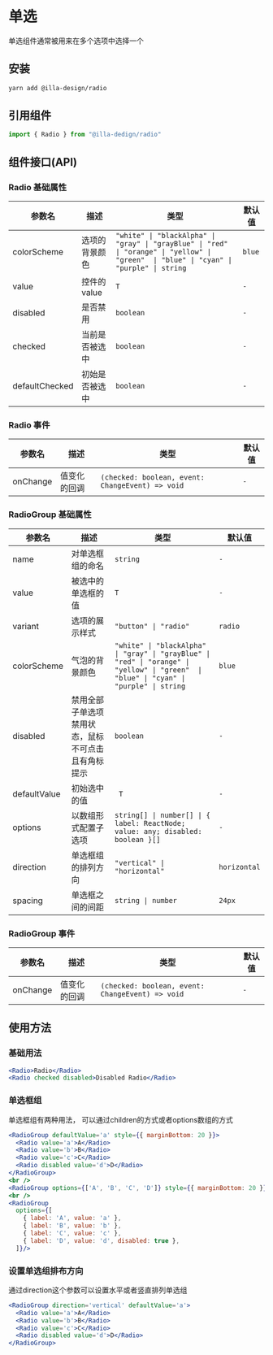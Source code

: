 # 单选

单选组件通常被用来在多个选项中选择一个

## 安装

```bash
yarn add @illa-design/radio
```

## 引用组件

```jsx
import { Radio } from "@illa-dedign/radio"
```

## 组件接口(API)

### Radio 基础属性

| 参数名         | 描述           | 类型                                                         | 默认值 |
| -------------- | -------------- | ------------------------------------------------------------ | ------ |
| colorScheme    | 选项的背景颜色 | `"white" \| "blackAlpha" \| "gray" \| "grayBlue" \| "red" \| "orange" \| "yellow" \| "green"  \| "blue" \| "cyan" \| "purple" \| string` | `blue` |
| value          | 控件的 value   | `T`                                                            | `-`      |
| disabled       | 是否禁用       | `boolean`                                                      | `-`      |
| checked        | 当前是否被选中 | `boolean`                                                      | `-`      |
| defaultChecked | 初始是否被选中 | `boolean`                                                      | `-`      |

### Radio 事件

| 参数名   | 描述         | 类型                                           | 默认值 |
| -------- | ------------ | ---------------------------------------------- | ------ |
| onChange | 值变化的回调 | `(checked: boolean, event: ChangeEvent) => void` | `-`     |

### RadioGroup 基础属性

| 参数名       | 描述                                                | 类型                                                         | 默认值       |
| ------------ | --------------------------------------------------- | ------------------------------------------------------------ | ------------ |
| name         | 对单选框组的命名                                    | `string`                                                       | `- `           |
| value        | 被选中的单选框的值                                  | `T`                                                            | `-`            |
| variant      | 选项的展示样式                                     |	`"button" \| "radio"`	                                           |`radio`|
| colorScheme  | 气泡的背景颜色                                      | `"white" \| "blackAlpha" \| "gray" \| "grayBlue" \| "red" \| "orange" \| "yellow" \| "green"  \| "blue" \| "cyan" \| "purple" \| string` | `blue`       |
| disabled     | 禁用全部子单选项 禁用状态，鼠标不可点击且有角标提示 |`boolean `                                                     | `-`            |
| defaultValue | 初始选中的值                                        |` T`                                                            | `-`            |
| options      | 以数组形式配置子选项                                | `string[] \| number[] \| { label: ReactNode; value: any; disabled: boolean }[]` | `- `           |
| direction    | 单选框组的排列方向                                  | `"vertical" \| "horizontal"`                                   |` horizontal `|
| spacing      | 单选框之间的间距                                    |` string \| number  `                                           | `24px `      |

### RadioGroup 事件

| 参数名   | 描述         | 类型                                           | 默认值 |
| -------- | ------------ | ---------------------------------------------- | ------ |
| onChange | 值变化的回调 | `(checked: boolean, event: ChangeEvent) => void` | `- `     |

### 

## 使用方法

### 基础用法

```jsx
<Radio>Radio</Radio>
<Radio checked disabled>Disabled Radio</Radio>
```

### 单选框组

单选框组有两种用法， 可以通过children的方式或者options数组的方式

```jsx
<RadioGroup defaultValue='a' style={{ marginBottom: 20 }}>
  <Radio value='a'>A</Radio>
  <Radio value='b'>B</Radio>
  <Radio value='c'>C</Radio>
  <Radio disabled value='d'>D</Radio>
</RadioGroup>
<br />
<RadioGroup options={['A', 'B', 'C', 'D']} style={{ marginBottom: 20 }} />
<br />
<RadioGroup
  options={[
    { label: 'A', value: 'a' },
    { label: 'B', value: 'b' },
    { label: 'C', value: 'c' },
    { label: 'D', value: 'd', disabled: true },
  ]}/>
```

### 设置单选组排布方向

通过direction这个参数可以设置水平或者竖直排列单选组

```jsx
<RadioGroup direction='vertical' defaultValue='a'>
  <Radio value='a'>A</Radio>
  <Radio value='b'>B</Radio>
  <Radio value='c'>C</Radio>
  <Radio disabled value='d'>D</Radio>
</RadioGroup>
```

